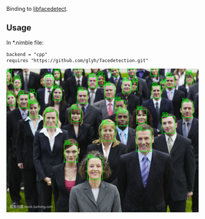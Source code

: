 Binding to [libfacedetect](https://github.com/ShiqiYu/libfacedetection.git).

## Usage
In *.nimble file:

```
backend = "cpp"
requires "https://github.com/glyh/facedetection.git"
```

![](https://github.com/ShiqiYu/libfacedetection/blob/master/images/cnnresult.png)
